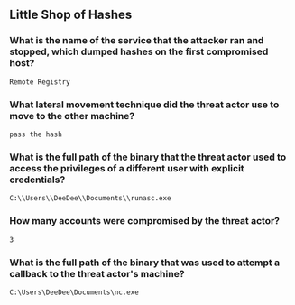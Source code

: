## Little Shop of Hashes
### What is the name of the service that the attacker ran and stopped, which dumped hashes on the first compromised host?

`Remote Registry`
### What lateral movement technique did the threat actor use to move to the other machine?

`pass the hash`
### What is the full path of the binary that the threat actor used to access the privileges of a different user with explicit credentials?

`C:\\Users\\DeeDee\\Documents\\runasc.exe`
### How many accounts were compromised by the threat actor?

`3`
### What is the full path of the binary that was used to attempt a callback to the threat actor's machine?

`C:\Users\DeeDee\Documents\nc.exe`
